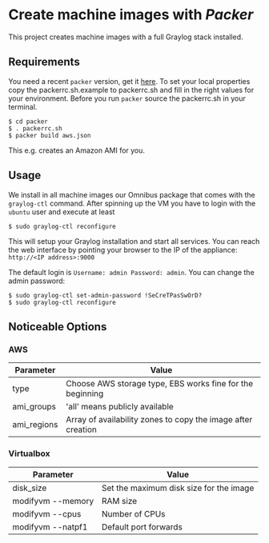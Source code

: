 Create machine images with *Packer*
==================================
This project creates machine images with a full Graylog stack installed.

Requirements
------------
You need a recent `packer` version, get it [here](https://www.packer.io/downloads.html).
To set your local properties copy the packerrc.sh.example to packerrc.sh and fill in the right values for your environment.
Before you run `packer` source the packerrc.sh in your terminal.

```shell
$ cd packer
$ . packerrc.sh
$ packer build aws.json
```

This e.g. creates an Amazon AMI for you.

Usage
-----
We install in all machine images our Omnibus package that comes with the `graylog-ctl` command.
After spinning up the VM you have to login with the `ubuntu` user and execute at least

```shell
$ sudo graylog-ctl reconfigure
```

This will setup your Graylog installation and start all services. You can reach the web interface by
pointing your browser to the IP of the appliance: `http://<IP address>:9000`

The default login is `Username: admin Password: admin`. You can change the admin password:

```shell
$ sudo graylog-ctl set-admin-password !SeCreTPasSwOrD?
$ sudo graylog-ctl reconfigure
```

Noticeable Options
------------------
### AWS

|Parameter | Value |
|----------|-------|
|type      |Choose AWS storage type, EBS works fine for the beginning|
|ami_groups | 'all' means publicly available|
|ami_regions | Array of availability zones to copy the image after creation|


### Virtualbox

|Parameter | Value |
|----------|-------|
|disk_size | Set the maximum disk size for the image|
|modifyvm --memory | RAM size|
|modifyvm --cpus | Number of CPUs|
|modifyvm --natpf1 | Default port forwards|
